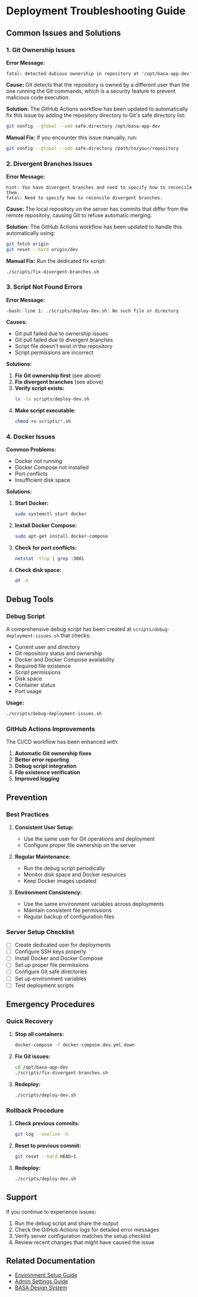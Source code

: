 # Deployment Troubleshooting Guide

## Common Issues and Solutions

### 1. Git Ownership Issues

**Error Message:**
```
fatal: detected dubious ownership in repository at '/opt/basa-app-dev'
```

**Cause:**
Git detects that the repository is owned by a different user than the one running the Git commands, which is a security feature to prevent malicious code execution.

**Solution:**
The GitHub Actions workflow has been updated to automatically fix this issue by adding the repository directory to Git's safe directory list:

```bash
git config --global --add safe.directory /opt/basa-app-dev
```

**Manual Fix:**
If you encounter this issue manually, run:
```bash
git config --global --add safe.directory /path/to/your/repository
```

### 2. Divergent Branches Issues

**Error Message:**
```
hint: You have divergent branches and need to specify how to reconcile them.
fatal: Need to specify how to reconcile divergent branches.
```

**Cause:**
The local repository on the server has commits that differ from the remote repository, causing Git to refuse automatic merging.

**Solution:**
The GitHub Actions workflow has been updated to handle this automatically using:
```bash
git fetch origin
git reset --hard origin/dev
```

**Manual Fix:**
Run the dedicated fix script:
```bash
./scripts/fix-divergent-branches.sh
```

### 3. Script Not Found Errors

**Error Message:**
```
-bash: line 1: ./scripts/deploy-dev.sh: No such file or directory
```

**Causes:**
- Git pull failed due to ownership issues
- Git pull failed due to divergent branches
- Script file doesn't exist in the repository
- Script permissions are incorrect

**Solutions:**
1. **Fix Git ownership first** (see above)
2. **Fix divergent branches** (see above)
3. **Verify script exists:**
   ```bash
   ls -la scripts/deploy-dev.sh
   ```
4. **Make script executable:**
   ```bash
   chmod +x scripts/*.sh
   ```

### 4. Docker Issues

**Common Problems:**
- Docker not running
- Docker Compose not installed
- Port conflicts
- Insufficient disk space

**Solutions:**
1. **Start Docker:**
   ```bash
   sudo systemctl start docker
   ```
2. **Install Docker Compose:**
   ```bash
   sudo apt-get install docker-compose
   ```
3. **Check for port conflicts:**
   ```bash
   netstat -tlnp | grep :3001
   ```
4. **Check disk space:**
   ```bash
   df -h
   ```

## Debug Tools

### Debug Script
A comprehensive debug script has been created at `scripts/debug-deployment-issues.sh` that checks:

- Current user and directory
- Git repository status and ownership
- Docker and Docker Compose availability
- Required file existence
- Script permissions
- Disk space
- Container status
- Port usage

**Usage:**
```bash
./scripts/debug-deployment-issues.sh
```

### GitHub Actions Improvements

The CI/CD workflow has been enhanced with:

1. **Automatic Git ownership fixes**
2. **Better error reporting**
3. **Debug script integration**
4. **File existence verification**
5. **Improved logging**

## Prevention

### Best Practices

1. **Consistent User Setup:**
   - Use the same user for Git operations and deployment
   - Configure proper file ownership on the server

2. **Regular Maintenance:**
   - Run the debug script periodically
   - Monitor disk space and Docker resources
   - Keep Docker images updated

3. **Environment Consistency:**
   - Use the same environment variables across deployments
   - Maintain consistent file permissions
   - Regular backup of configuration files

### Server Setup Checklist

- [ ] Create dedicated user for deployments
- [ ] Configure SSH keys properly
- [ ] Install Docker and Docker Compose
- [ ] Set up proper file permissions
- [ ] Configure Git safe directories
- [ ] Set up environment variables
- [ ] Test deployment scripts

## Emergency Procedures

### Quick Recovery

1. **Stop all containers:**
   ```bash
   docker-compose -f docker-compose.dev.yml down
   ```

2. **Fix Git issues:**
   ```bash
   cd /opt/basa-app-dev
   ./scripts/fix-divergent-branches.sh
   ```

3. **Redeploy:**
   ```bash
   ./scripts/deploy-dev.sh
   ```

### Rollback Procedure

1. **Check previous commits:**
   ```bash
   git log --oneline -5
   ```

2. **Reset to previous commit:**
   ```bash
   git reset --hard HEAD~1
   ```

3. **Redeploy:**
   ```bash
   ./scripts/deploy-dev.sh
   ```

## Support

If you continue to experience issues:

1. Run the debug script and share the output
2. Check the GitHub Actions logs for detailed error messages
3. Verify server configuration matches the setup checklist
4. Review recent changes that might have caused the issue

## Related Documentation

- [Environment Setup Guide](../wiki/Environment-Setup.md)
- [Admin Settings Guide](ADMIN_SETTINGS.md)
- [BASA Design System](BASA_DESIGN_SYSTEM.md) 